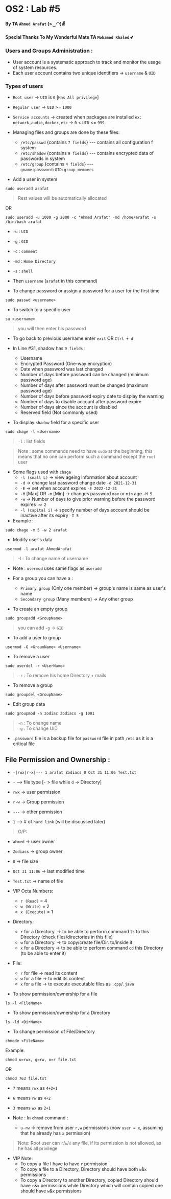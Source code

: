 # OS2 : Lab #5
#### By TA `Ahmed Arafat` (>‿◠)✌
#### Special Thanks To My Wonderful Mate TA `Mohamed Khaled` 💕


### Users and Groups Administration :
- User account is a systematic approach to track and monitor the usage of system resources.
- Each user account contains two unique identifiers -> `username` & `UID`


### Types of users
- `Root user` -> `UID` is `0` [`Has All privilege`]
- `Regular user` -> `UID` >= `1000`
- `Service accounts` -> created when packages are installed `ex: network,audio,docker,etc` -> `0` < `UID` <= `999`


- Managing files and groups are done by these files:
    - `/etc/passwd` {contains `7 fields`} --- contains all configuration f system
    - `/etc/shadow` {contains `9 fields`} --- contains encrypted data of passwords in system
    - `/etc/group` {contains `4 fields`} --- `gname:password:GID:group_members`


- Add a user in system
```
sudo useradd arafat
```
> Rest values will be automatically allocated

OR
```
sudo useradd -u 1000 -g 2000 -c "Ahmed Arafat" -md /home/arafat -s /bin/bash arafat
```
- `-u` : `UID`
- `-g` : `GID`
- `-c` : `comment`
- `-md` : `Home Directory`
- `-s` : `shell`
- Then `username` (`arafat` in this command)


- To change password or assign a password for a user for the first time
```
sudo passwd <username>
```

- To switch to a specific user
```
su <username>
```
> you will then enter his password

- To go back to previous username enter `exit` OR `Ctrl + d`

- In Line #31, shadow has `9 fields` :
  - Username
  - Encrypted Password (One-way encryption)
  - Date when password was last changed
  - Number of days before password can be changed (minimum password age)
  - Number of days after password must be changed (maximum password age)
  - Number of days before password expiry date to display the warning
  - Number of days to disable account after password expire
  - Number of days since the account is disabled
  - Reserved field (Not commonly used)


- To display `shadow` field for a specific user
```
sudo chage -l <Username>
```
> `-l` : list fields

> Note : some commands need to have `sudo` at the beginning, this means that no one can perform such a command except the `root` user

- Some flags used with `chage`
    - `-l (small L)` -> view ageing information about account
    - `-d` -> change last password change date `-d 2021-12-31`
    - `-E` -> set when account expires `-E 2022-12-31`
    - `-M` [Max] OR `-m` [Min] -> changes password `max` or `min` age `-M 5`
    - `-w` -> Number of days to give prior warning before the password expires `-w 2`
    - `-l (capital i)` -> specify number of days account should be inactive after its expiry `-I 5`
- Example : 
``` 
sudo chage -m 5 -w 2 arafat
```



- Modify user's data
```
usermod -l arafat AhmedArafat
```
> -l : To change name of username
- Note : `usermod` uses same flags as `useradd`

- For a group you can have a : 
  - `Primary group` (Only one member) -> group's name is same as user's name
  - `Secondary group` (Many members) -> Any other group

- To create an empty group
````
sudo groupadd <GroupName>
````
> you can add `-g` -> `GID`

- To add a user to group
```
usermod -G <GrouoName> <Username>
```
- To remove a user
```
sudo userdel -r <UserName>
```
> `-r` : To remove his home Directory + mails

- To remove a group
``` 
sudo groupdel <GroupName>
```
- Edit group data
```
sudo groupmod -n zodiac Zodiacs -g 1001
```
> `-n` : To change name <br>
> `-g` : To change UID <br>


- `.password` file is a backup file for `password` file in path `/etc` as it is a critical file



## File Permission and Ownership :

- `-|rwx|r-x|--- 1 arafat Zodiacs 0 Oct 31 11:06 Test.txt`

- `-` --> file type [`-` > file while `d` -> Directory]
- `rwx` -> user permission
- `r-w` -> Group permission
- `---` -> other permission
- `1` --> # of `hard link` (will be discussed later)

>O/P:
- `ahmed` -> user owner
- `Zodiacs` -> group owner
- `0` -> file size
- `Oct 31 11:06` -> last modified time
- `Test.txt` -> name of file


- VIP Octa Numbers:
    - `r (Read)` = 4
    - `w (Write)` = 2
    - `x (Execute)` = 1


- Directory:
    - `r` for a Directory. -> to be able to perform command `ls` to this Directory (check files/directories in this file)
    - `w` for a Directory. -> to copy/create file/Dir. to/inside it
    - `x` for a Directory -> to be able to perform command `cd` this Directory (to be able to enter it)


- File:
    - `r` for file -> read its content
    - `w` for a file -> to edit its content
    - `x` for a file -> to execute executable files as `.cpp`/`.java`


- To show permission/ownership for a file
```
ls -l <FileName>
```
- To show permission/ownership for a Directory
```
ls -ld <DirName>
```

- To change permission of File/Directory
```
chmode <FileName>
```
Example:
```
chmod u=rwx, g=rw, o=r file.txt
```
OR
```
chmod 763 file.txt
```
   - `7` means `rwx` as `4+2+1` <br>
   - `6` means `rw` as `4+2` <br>
   - `3` means `wx` as `2+1` <br>

- Note : In `chmod` command :
  - `u-rw` -> remove from user `r,w` permissions (now `user = x`, assuming that he already has `x` permission)

> Note: Root user can `r`/`w`/`x` any file, if its permission is not allowed, as he has all privilege


- VIP Note:
    - To copy a file I have to have `r` permission
    - To copy a file to a Directory, Directory should have both `w`&`x` permissions
    - To copy a Directory to another Directory, copied Directory should have `r`&`x` permissions
      while Directory which will contain copied one should have `w`&`x` permissions
